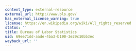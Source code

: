 ```yaml
---
content_type: external-resource
external_url: http://www.bls.gov/
has_external_license_warning: true
license: https://en.wikipedia.org/wiki/All_rights_reserved
status: ''
title: Bureau of Labor Statistics
uid: 69ee71dd-aade-4ba3-b190-3e29c10bb3ec
wayback_url: ''
---
```

